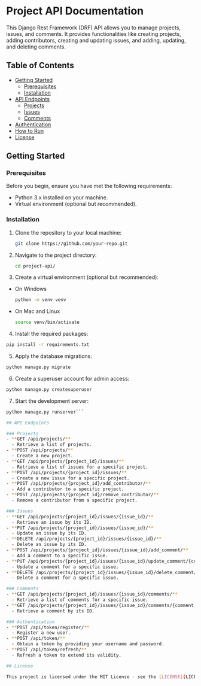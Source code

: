 # Project API Documentation

This Django Rest Framework (DRF) API allows you to manage projects, issues, and comments. It provides functionalities like creating projects, adding contributors, creating and updating issues, and adding, updating, and deleting comments.

## Table of Contents

- [Getting Started](#getting-started)
  - [Prerequisites](#prerequisites)
  - [Installation](#installation)
- [API Endpoints](#api-endpoints)
  - [Projects](#projects)
  - [Issues](#issues)
  - [Comments](#comments)
- [Authentication](#authentication)
- [How to Run](#how-to-run)
- [License](#license)

## Getting Started

### Prerequisites

Before you begin, ensure you have met the following requirements:

- Python 3.x installed on your machine.
- Virtual environment (optional but recommended).

### Installation

1. Clone the repository to your local machine:

   ```bash
   git clone https://github.com/your-repo.git
   ```

2. Navigate to the project directory:

   ```bash
   cd project-api/
   ```

3. Create a virtual environment (optional but recommended):

- On Windows

  ```bash
  python -m venv venv
  ```

- On Mac and Linux

  ```bash
  source venv/bin/activate
  ```

4. Install the required packages:

```bash
pip install -r requirements.txt
```

5. Apply the database migrations:

```bash
python manage.py migrate
```

6. Create a superuser account for admin access:

```bash
python manage.py createsuperuser
```

7. Start the development server:

````bash
python manage.py runserver```

## API Endpoints

### Projects
- **GET /api/projects/**
  - Retrieve a list of projects.
- **POST /api/projects/**
  - Create a new project.
- **GET /api/projects/{project_id}/issues/**
  - Retrieve a list of issues for a specific project.
- **POST /api/projects/{project_id}/issues/**
  - Create a new issue for a specific project.
- **POST /api/projects/{project_id}/add_contributor/**
  - Add a contributor to a specific project.
- **POST /api/projects/{project_id}/remove_contributor/**
  - Remove a contributor from a specific project.

### Issues
- **GET /api/projects/{project_id}/issues/{issue_id}/**
  - Retrieve an issue by its ID.
- **PUT /api/projects/{project_id}/issues/{issue_id}/**
  - Update an issue by its ID.
- **DELETE /api/projects/{project_id}/issues/{issue_id}/**
  - Delete an issue by its ID.
- **POST /api/projects/{project_id}/issues/{issue_id}/add_comment/**
  - Add a comment to a specific issue.
- **PUT /api/projects/{project_id}/issues/{issue_id}/update_comment/{comment_id}/**
  - Update a comment for a specific issue.
- **DELETE /api/projects/{project_id}/issues/{issue_id}/delete_comment/{comment_id}/**
  - Delete a comment for a specific issue.

### Comments
- **GET /api/projects/{project_id}/issues/{issue_id}/comments/**
  - Retrieve a list of comments for a specific issue.
- **GET /api/projects/{project_id}/issues/{issue_id}/comments/{comment_id}/**
  - Retrieve a comment by its ID.

### Authentication
- **POST /api/token/register/**
  - Register a new user.
- **POST /api/token/**
  - Obtain a token by providing your username and password.
- **POST /api/token/refresh/**
  - Refresh a token to extend its validity.

## License

This project is licensed under the MIT License - see the [LICENSE](LICENSE) file for details.
````
